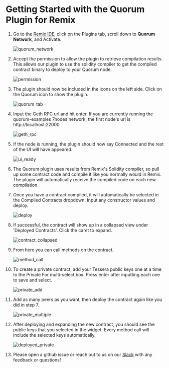 # Getting Started with the Quorum Plugin for Remix

1. Go to the [Remix IDE](https://remix.ethereum.org), click on the Plugins tab, scroll down to **Quorum Network**, and Activate.

    ![quorum_network](./images/quorum_network.png)

2. Accept the permission to allow the plugin to retrieve compilation results. This allows our plugin to use the solidity compiler to get the compiled contract binary to deploy to your Quorum node.

    ![permission](./images/permission.png)

3. The plugin should now be included in the icons on the left side. Click on the Quorum icon to show the plugin.

    ![quorum_tab](./images/tab_icon.png)

4. Input the Geth RPC url and hit enter. If you are currently running the quorum-examples 7nodes network, the first node's url is http://localhost:22000

    ![geth_rpc](./images/geth_rpc.png)

5. If the node is running, the plugin should now say Connected and the rest of the UI will have appeared.

    ![ui_ready](./images/ui_ready.png)

6. The Quorum plugin uses results from Remix's Solidity compiler, so pull up some contract code and compile it like you normally would in Remix. The plugin will automatically receive the compiled code on each new compilation.

7. Once you have a contract compiled, it will automatically be selected in the Compiled Contracts dropdown. Input any constructor values and deploy.

    ![deploy](./images/deploy.png)

8. If successful, the contract will show up in a collapsed view under 'Deployed Contracts'. Click the caret to expand.

    ![contract_collapsed](./images/contract_collapsed.png)

9. From here you can call methods on the contract.

    ![method_call](./images/method_call.png)

10. To create a private contract, add your Tessera public keys one at a time to the Private For multi-select box. Press enter after inputting each one to save and select.

    ![private_add](./images/private_add.png)

11. Add as many peers as you want, then deploy the contract again like you did in step 7.

    ![private_multiple](./images/private_multiple.png)

12. After deploying and expanding the new contract, you should see the public keys that you selected in the widget. Every method call will include the selected keys automatically.

    ![deployed_private](./images/deployed_private.png)

13. Please open a github issue or reach out to us on our [Slack](https://www.goquorum.com/slack-inviter) with any feedback or questions!
